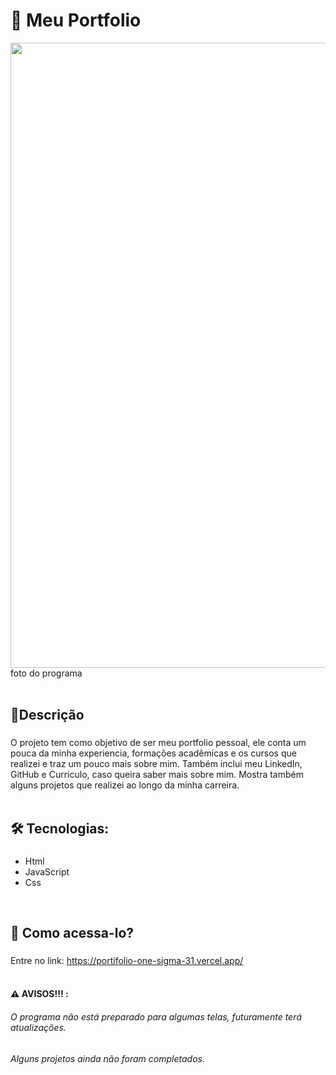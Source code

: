 # 🪪 Meu Portfolio
<div align="center">
<img src="https://github.com/gustavojoze/Portifolio/assets/157230452/df7f8a53-30eb-4839-8ae4-fde5b841064e" width="1000px" heigth="1000px" />
</div>
foto do programa
<br>
<br>

## 📝Descrição
###
O projeto tem como objetivo de ser meu portfolio pessoal, ele conta um pouca da minha experiencia, formações acadêmicas e os cursos que realizei e traz um pouco mais sobre mim. Também inclui meu LinkedIn, GitHub e Curriculo, caso queira saber mais sobre mim. Mostra também alguns projetos que realizei ao longo da minha carreira. 
<br>
<br>
## 🛠 Tecnologias:
###
- Html
- JavaScript
- Css
<br>


## 🚪 Como acessa-lo?
###
Entre no link: https://portifolio-one-sigma-31.vercel.app/
<br>
<br>
#### ⚠️ AVISOS!!! :
<h6>
  O programa não está preparado para algumas telas, futuramente terá atualizações. 
   </h6>
   <h6>
  Alguns projetos ainda não foram completados. 
   </h6>


